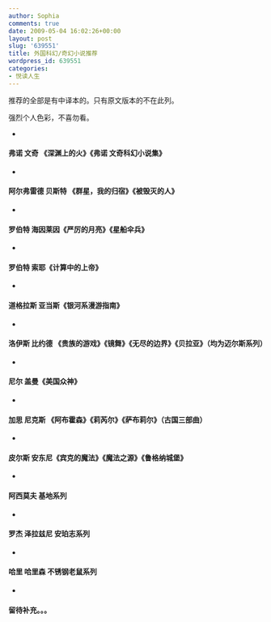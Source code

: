 ```yaml
---
author: Sophia
comments: true
date: 2009-05-04 16:02:26+00:00
layout: post
slug: '639551'
title: 外国科幻/奇幻小说推荐
wordpress_id: 639551
categories:
- 悦读人生
---
```


推荐的全部是有中译本的。只有原文版本的不在此列。

 

强烈个人色彩，不喜勿看。

 

 

  
  *     

#### 弗诺 文奇 《深渊上的火》《弗诺 文奇科幻小说集》

  
   
  *     

#### 阿尔弗雷德 贝斯特 《群星，我的归宿》《被毁灭的人》

  
   
  *     

#### 罗伯特 海因莱因《严厉的月亮》《星船伞兵》

  
   
  *     

#### 罗伯特 索耶《计算中的上帝》

  
   
  *     

#### 道格拉斯 亚当斯《银河系漫游指南》

  
   
  *     

#### 洛伊斯 比约德 《贵族的游戏》《镜舞》《无尽的边界》《贝拉亚》（均为迈尔斯系列）

  
   
  *     

#### 尼尔 盖曼《美国众神》

  
   
  *     

#### 加思 尼克斯 《阿布霍森》《莉芮尔》《萨布莉尔》（古国三部曲）

  
   
  *     

#### 皮尔斯 安东尼《宾克的魔法》《魔法之源》《鲁格纳城堡》

  
   
  *     

#### 阿西莫夫 基地系列 

  
   
  *     

#### 罗杰 泽拉兹尼 安珀志系列

  
   
  *     

#### 哈里 哈里森 不锈钢老鼠系列

  
   
  *     

#### 留待补充。。。

  
